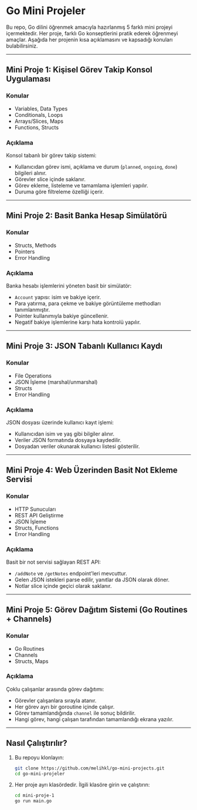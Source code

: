 # Go Mini Projeler

Bu repo, Go dilini öğrenmek amacıyla hazırlanmış 5 farklı mini projeyi içermektedir. Her proje, farklı Go konseptlerini pratik ederek öğrenmeyi amaçlar. Aşağıda her projenin kısa açıklamasını ve kapsadığı konuları bulabilirsiniz.

---

## Mini Proje 1: Kişisel Görev Takip Konsol Uygulaması

### Konular
- Variables, Data Types  
- Conditionals, Loops  
- Arrays/Slices, Maps  
- Functions, Structs  

### Açıklama
Konsol tabanlı bir görev takip sistemi:

- Kullanıcıdan görev ismi, açıklama ve durum (`planned`, `ongoing`, `done`) bilgileri alınır.  
- Görevler slice içinde saklanır.  
- Görev ekleme, listeleme ve tamamlama işlemleri yapılır.  
- Duruma göre filtreleme özelliği içerir.

---

## Mini Proje 2: Basit Banka Hesap Simülatörü

### Konular
- Structs, Methods  
- Pointers  
- Error Handling  

### Açıklama
Banka hesabı işlemlerini yöneten basit bir simülatör:

- `Account` yapısı: isim ve bakiye içerir.  
- Para yatırma, para çekme ve bakiye görüntüleme methodları tanımlanmıştır.  
- Pointer kullanımıyla bakiye güncellenir.  
- Negatif bakiye işlemlerine karşı hata kontrolü yapılır.

---

## Mini Proje 3: JSON Tabanlı Kullanıcı Kaydı

### Konular
- File Operations  
- JSON İşleme (marshal/unmarshal)  
- Structs  
- Error Handling  

### Açıklama
JSON dosyası üzerinde kullanıcı kayıt işlemi:

- Kullanıcıdan isim ve yaş gibi bilgiler alınır.  
- Veriler JSON formatında dosyaya kaydedilir.  
- Dosyadan veriler okunarak kullanıcı listesi gösterilir.

---

## Mini Proje 4: Web Üzerinden Basit Not Ekleme Servisi

### Konular
- HTTP Sunucuları  
- REST API Geliştirme  
- JSON İşleme  
- Structs, Functions  
- Error Handling  

### Açıklama
Basit bir not servisi sağlayan REST API:

- `/addNote` ve `/getNotes` endpoint'leri mevcuttur.  
- Gelen JSON istekleri parse edilir, yanıtlar da JSON olarak döner.  
- Notlar slice içinde geçici olarak saklanır.

---

## Mini Proje 5: Görev Dağıtım Sistemi (Go Routines + Channels)

### Konular
- Go Routines  
- Channels  
- Structs, Maps 

### Açıklama
Çoklu çalışanlar arasında görev dağıtımı:

- Görevler çalışanlara sırayla atanır.  
- Her görev ayrı bir goroutine içinde çalışır.  
- Görev tamamlandığında `channel` ile sonuç bildirilir.  
- Hangi görev, hangi çalışan tarafından tamamlandığı ekrana yazılır.

---

## Nasıl Çalıştırılır?

1. Bu repoyu klonlayın:
   ```bash
   git clone https://github.com/melihkl/go-mini-projects.git
   cd go-mini-projeler

2. Her proje ayrı klasördedir. İlgili klasöre girin ve çalıştırın:
    ```bash
   cd mini-proje-1
   go run main.go

